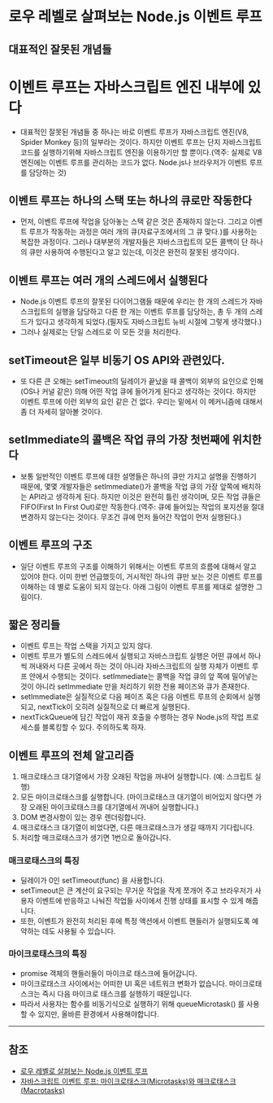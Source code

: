 # 로우 레벨로 살펴보는 Node.js 이벤트 루프

## 대표적인 잘못된 개념들

# 이벤트 루프는 자바스크립트 엔진 내부에 있다

- 대표적인 잘못된 개념들 중 하나는 바로 이벤트 루프가 자바스크립트 엔진(V8, Spider Monkey 등)의 일부라는 것이다. 하지만 이벤트 루프는 단지 자바스크립트 코드를 실행하기위해 자바스크립트 엔진을 이용하기만 할 뿐이다.(역주: 실제로 V8 엔진에는 이벤트 루프를 관리하는 코드가 없다. Node.js나 브라우저가 이벤트 루프를 담당하는 것)

## 이벤트 루프는 하나의 스택 또는 하나의 큐로만 작동한다

- 먼저, 이벤트 루프에 작업을 담아놓는 스택 같은 것은 존재하지 않는다. 그리고 이벤트 루프가 작동하는 과정은 여러 개의 큐(자료구조에서의 그 큐 맞다.)를 사용하는 복잡한 과정이다. 그러나 대부분의 개발자들은 자바스크립트의 모든 콜백이 단 하나의 큐만 사용하여 수행된다고 알고 있는데, 이것은 완전히 잘못된 생각이다.

## 이벤트 루프는 여러 개의 스레드에서 실행된다

- Node.js 이벤트 루프의 잘못된 다이어그램들 때문에 우리는 한 개의 스레드가 자바스크립트의 실행을 담당하고 다른 한 개는 이벤트 루프를 담당하는, 총 두 개의 스레드가 있다고 생각하게 되었다.(필자도 자바스크립트 뉴비 시절에 그렇게 생각했다.)
- 그러나 실제로는 단일 스레드로 이 모든 것을 처리한다.

## setTimeout은 일부 비동기 OS API와 관련있다.

- 또 다른 큰 오해는 setTimeout의 딜레이가 끝났을 때 콜백이 외부의 요인으로 인해(OS나 커널 같은) 의해 어떤 작업 큐에 들어가게 된다고 생각하는 것이다. 하지만 이벤트 루프에 이런 외부의 요인 같은 건 없다. 우리는 밑에서 이 메커니즘에 대해서 좀 더 자세히 알아볼 것이다.

## setImmediate의 콜백은 작업 큐의 가장 첫번째에 위치한다

- 보통 일반적인 이벤트 루프에 대한 설명들은 하나의 큐만 가지고 설명을 진행하기 때문에, 몇몇 개발자들은 setImmediate()가 콜백을 작업 큐의 가장 앞쪽에 배치하는 API라고 생각하게 된다. 하지만 이것은 완전히 틀린 생각이며, 모든 작업 큐들은 FIFO(First In First Out)로만 작동한다.(역주: 큐에 들어있는 작업의 포지션을 절대 변경하지 않는다는 것이다. 무조건 큐에 먼저 들어간 작업이 먼저 실행된다.)

## 이벤트 루프의 구조

- 일단 이벤트 루프의 구조를 이해하기 위해서는 이벤트 루프의 흐름에 대해서 알고 있어야 한다. 이미 한번 언급했듯이, 거시적인 하나의 큐만 보는 것은 이벤트 루프를 이해하는 데 별로 도움이 되지 않는다. 아래 그림이 이벤트 루프를 제대로 설명한 그림이다.

## 짧은 정리들

- 이벤트 루프는 작업 스택을 가지고 있지 않다.
- 이벤트 루프가 별도의 스레드에서 실행되고 자바스크립트 실행은 어떤 큐에서 하나씩 꺼내와서 다른 곳에서 하는 것이 아니라 자바스크립트의 실행 자체가 이벤트 루프 안에서 수행되는 것이다.
  setImmediate는 콜백을 작업 큐의 앞 쪽에 밀어넣는 것이 아니라 setImmediate 만을 처리하기 위한 전용 페이즈와 큐가 존재한다.
- setImmediate은 실질적으로 다음 페이즈 혹은 다음 이벤트 루프의 순회에서 실행되고, nextTick이 오히려 실질적으로 더 빠르게 실행된다.
- nextTickQueue에 담긴 작업이 재귀 호출을 수행하는 경우 Node.js의 작업 프로세스를 블록킹할 수 있다. 주의하도록 하자.

## 이벤트 루프의 전체 알고리즘

1. 매크로태스크 대기열에서 가장 오래된 작업을 꺼내어 실행합니다. (예: 스크립트 실행)
2. 모든 마이크로태스크를 실행합니다. (마이크로태스크 대기열이 비어있지 않다면 가장 오래된 마이크로태스크를 대기열에서 꺼내어 실행합니다.)
3. DOM 변경사항이 있는 경우 렌더링합니다.
4. 매크로태스크 대기열이 비었다면, 다른 매크로태스크가 생길 때까지 기다립니다.
5. 처리할 매크로태스크가 생기면 1번으로 돌아갑니다.

### 매크로태스크의 특징

- 딜레이가 0인 setTimeout(func) 을 사용합니다.
- setTimeout은 큰 계산이 요구되는 무거운 작업을 작게 쪼개어 주고 브라우저가 사용자 이벤트에 반응하고 나눠진 작업들 사이에서 진행 상태를 표시할 수 있게 해줍니다.
- 또한, 이벤트가 완전히 처리된 후에 특정 액션에서 이벤트 핸들러가 실행되도록 예약하는 데도 사용될 수 있습니다.

### 마이크로태스크의 특징

- promise 객체의 핸들러들이 마이크로 태스크에 들어갑니다.
- 마이크로태스크 사이에서는 어떠한 UI 혹은 네트워크 변화가 없습니다. 마이크로태스크는 즉시 다음 마이크로 태스크를 실행하기 때문입니다.
- 따라서 사용자는 함수를 비동기식으로 실행하기 위해 queueMicrotask() 를 사용할 수 있지만, 올바른 환경에서 사용해야합니다.

---

## 참조

- [로우 레벨로 살펴보는 Node.js 이벤트 루프](https://evan-moon.github.io/2019/08/01/nodejs-event-loop-workflow/?fbclid=IwAR1QP82JVrNfICEK1UNYGIDnrIlmzzD70AYYcEPiAnW9QzMH26GDker1-B8)
- [자바스크립트 이벤트 루프: 마이크로태스크(Microtasks)와 매크로태스크(Macrotasks)](https://medium.com/official-podo/%EC%9E%90%EB%B0%94%EC%8A%A4%ED%81%AC%EB%A6%BD%ED%8A%B8-%EC%9D%B4%EB%B2%A4%ED%8A%B8-%EB%A3%A8%ED%94%84-%EB%A7%88%EC%9D%B4%ED%81%AC%EB%A1%9C%ED%83%9C%EC%8A%A4%ED%81%AC-microtasks-%EC%99%80-%EB%A7%A4%ED%81%AC%EB%A1%9C%ED%83%9C%EC%8A%A4%ED%81%AC-macrotasks-4563cdc324b0)
